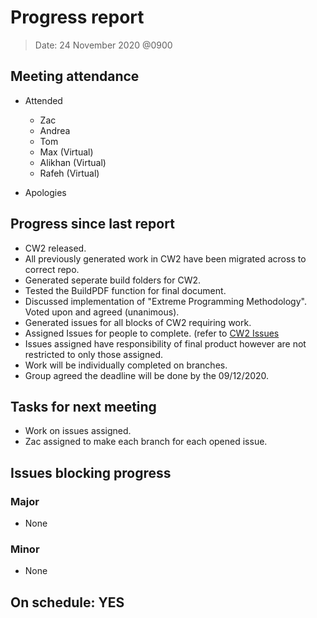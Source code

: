 <!-- File name must be Year-Month-Date.md
e.g. 2020-10-12.md -->

<!--One report per week Minimum!-->
# Progress report

> Date: 24 November 2020 @0900

<!--Names of those who attended the meeting, CSV-->
## Meeting attendance

- Attended
  - Zac
  - Andrea
  - Tom
  - Max (Virtual)
  - Alikhan (Virtual)
  - Rafeh (Virtual)

- Apologies

## Progress since last report
<!--What have you done ?-->
<!--Single line bullet point-->
- CW2 released.
- All previously generated work in CW2 have been migrated across to correct repo.
- Generated seperate build folders for CW2.
- Tested the BuildPDF function for final document.
- Discussed implementation of "Extreme Programming Methodology". Voted upon and agreed (unanimous).
- Generated issues for all blocks of CW2 requiring work.
- Assigned Issues for people to complete. (refer to [CW2 Issues]("https://github.com/M30819-2020/cw2-t1/issues")
- Issues assigned have responsibility of final product however are not restricted to only those assigned.
- Work will be individually completed on branches.
- Group agreed the deadline will be done by the 09/12/2020.

## Tasks for next meeting

<!--What will you do before the next?-->
<!--Single line bullet point-->

- Work on issues assigned.
- Zac assigned to make each branch for each opened issue.

## Issues blocking progress

### Major

- None

### Minor

- None

<!--Pick one-->
<!--## On schedule: YES-->
<!--## On schedule: NO-->

## On schedule: YES
